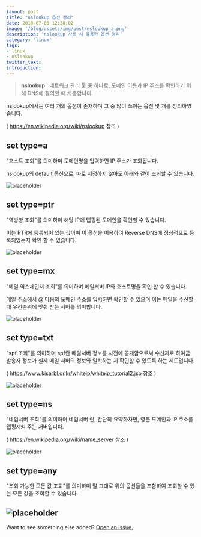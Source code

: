 ```yaml
---
layout: post
title: "nslookup 옵션 정리"
date: 2018-07-08 12:38:02
image: '/blog/assets/img/post/nslookup_a.png'
description: 'nslookup 사용 시 유용한 옵션 정리'
category: 'linux'
tags:
- linux
- nslookup
twitter_text:
introduction:
---
```


> **nslookup** : 네트워크 관리 툴 중 하나로, 도메인 이름과 IP 주소를 확인하기 위해 DNS에 질의할 때 사용합니다.

nslookup에서는 여러 개의 옵션이 존재하며 그 중 많이 쓰이는 옵션 몇 개를 정리하였습니다.

( <a href="https://en.wikipedia.org/wiki/nslookup">https://en.wikipedia.org/wiki/nslookup</a> 참조 )


## set type=a

"호스트 조회"를 의미하며 도메인명을 입력하면 IP 주소가 조회됩니다.

nslookup의 default 옵션으로, 따로 지정하지 않아도 아래와 같이 조회할 수 있습니다.

![placeholder](/blog/assets/img/post/nslookup_a.png "set type=a")


## set type=ptr

"역방향 조회"를 의미하며 해당 IP에 맵핑된 도메인을 확인할 수 있습니다.

이는 PTR에 등록되어 있는 값이며 이 옵션을 이용하여 Reverse DNS에 정상적으로 등록되었는지 확인 할 수 있습니다.

![placeholder](/blog/assets/img/post/nslookup_ptr.png "set type=ptr")


## set type=mx

"메일 익스체인저 조회"를 의미하며 메일서버 IP와 호스트명을 확인 할 수 있습니다.

메일 주소에서 @ 다음의 도메인 주소를 입력하면 확인할 수 있으며 이는 메일을 수신할 때 우선순위에 맞춰 받는 서버를 의미합니다.

![placeholder](/blog/assets/img/post/nslookup_mx.png "set type=mx")


## set type=txt

"spf 조회"를 의미하며 spf란 메일서버 정보를 사전에 공개함으로써 수신자로 하여금 발송자 정보가 실제 메일 서버의 정보와 일치하는 지 확인할 수 있도록 하는 제도입니다.

( <a href="https://www.kisarbl.or.kr/whiteip/whiteip_tutorial2.jsp">https://www.kisarbl.or.kr/whiteip/whiteip_tutorial2.jsp</a> 참조 )

![placeholder](/blog/assets/img/post/nslookup_txt.png "set type=txt")


## set type=ns

"네임서버 조회"를 의미하며 네임서버 란, 간단히 요약하자면, 영문 도메인과 IP 주소를 맵핑시켜 주는 서버입니다.

( <a href="https://en.wikipedia.org/wiki/name_server">https://en.wikipedia.org/wiki/name_server</a> 참조 )

![placeholder](/blog/assets/img/post/nslookup_ns.png "set type=ns")


## set type=any

"조회 가능한 모든 값 조회"를 의미하며 말 그대로 위의 옵션들을 포함하여 조회할 수 있는 모든 값을 조회할 수 있습니다.

![placeholder](/blog/assets/img/post/nslookup_any.png "set type=any")
-----

Want to see something else added? <a href="https://github.com/melancholy14/blog/issues/new">Open an issue.</a>
